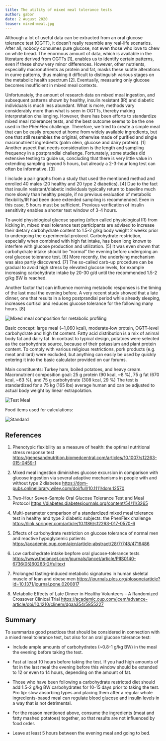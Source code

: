 ```yaml
---
title: The utility of mixed meal tolerance tests
author: gabor
date: 2 August 2020
teaser: mixed-meal.jpg
---
```


Although a lot of useful data can be extracted from an oral glucose tolerance test (OGTT), it doesn’t really resemble any real-life scenarios. After all, nobody consumes pure glucose, not even those who love to chew on white bread. The enormous amount of data, which is available in the literature derived from OGTTs [1], enables us to identify certain patterns, even if these show very minor differences. However, other nutrients, especially macronutrients as protein and fat, masks these subtle alterations in curve patterns, thus making it difficult to distinguish various stages on the metabolic health spectrum [2]. Eventually, measuring only glucose becomes insufficient in mixed meal contexts.

Unfortunately, the amount of research data on mixed meal ingestion, and subsequent patterns shown by healthy, insulin resistant (IR) and diabetic individuals is much less abundant. What is more, methods vary considerably more than what is seen in OGTTs, thereby making interpretation challenging. However, there has been efforts to standardize mixed meal (tolerance) tests, and the best outcome seems to be the one used in the PhenFlex challenge. Therefore, we tried to create a simple meal that can be easily prepared at home from widely available ingredients, but one that still resembles the original, otherwise made of purified and single macronutrient ingredients (palm olein, glucose and dairy protein). [1] Another aspect that needs consideration is the length and sampling frequency in a postprandial challenge. Fortunately, some studies did extensive testing to guide us, concluding that there is very little value in extending sampling beyond 5 hours, but already a 2-3-hour long test can often be informative. [3]

I include a pair graphs from a study that used the mentioned method and enrolled 40 males (20 healthy and 20 type 2 diabetics). [4]
Due to the fact that insulin resistant/diabetic individuals typically return to baseline much more slowly than healthy people, if no previous evaluation of metabolic flexibility/IR had been done extended sampling is recommended. Even in this case, 5 hours must be sufficient. Previous verification of insulin sensitivity enables a shorter test window of 3-4 hours.

To avoid physiological glucose sparing (often called physiological IR) from kicking in, mixed meal tolerance test participants are advised to increase their dietary carbohydrate content to 1.5-2 g/kg body weight 2 weeks prior to undergoing the experimental protocol. Carbohydrate restriction, especially when combined with high fat intake, has been long known to interfere with glucose production and utilization. [5] It was even shown that carbohydrate intake should be “normal” the evening before undergoing an oral glucose tolerance test. [6] More recently, the underlying mechanism was also partly discovered. [7] The so-called carb-up procedure can be gradual to avoid high stress by elevated glucose levels, for example increasing carbohydrate intake by 20-30 g/d until the recommended 1.5-2 g/kg BW is reached.

Another factor that can influence morning metabolic responses is the timing of the last meal the evening before. A very recent study showed that a late dinner, one that results in a long postprandial period while already sleeping, increases cortisol and reduces glucose tolerance for the following many hours. [8]

![Mixed meal composition for metabolic profiling](/mixed-meal-composition-for-meterbolic-profiling.jpg "Mixed meal composition for metabolic profiling")

Basic concept: large meal (~1,060 kcal), moderate-low protein, OGTT-level carbohydrate and high fat content. Fatty acid distribution is a mix of animal body fat and dairy fat. In contrast to typical design, potatoes were selected as the carbohydrate source, because of their potassium and plant protein content. To comply with various religious restrictions, pork products (e.g. meat and lard) were excluded, but anything can easily be used by quickly entering it into the basic calculator provided on our forums.

Main constituents: Turkey ham, boiled potatoes, and heavy cream.
Macronutrient composition goal: 25 g protein (90 kcal, ~8 %), 75 g fat (670 kcal, ~63 %), and 75 g carbohydrate (308 kcal, 29 %)
The test is standardized for a 75 kg (165 lbs) average human and can be adjusted to actual body weight by linear extrapolation.

![Test Meal](/table-0.png "Test Meal")


Food items used for calculations:

![Standard](/table-1.png "Standard")

## References

1. Phenotypic flexibility as a measure of health: the optimal nutritional stress response test
    https://genesandnutrition.biomedcentral.com/articles/10.1007/s12263-015-0459-1

2. Mixed meal ingestion diminishes glucose excursion in comparison with glucose ingestion via several adaptive mechanisms in people with and without type 2 diabetes
https://dom-pubs.onlinelibrary.wiley.com/doi/full/10.1111/dom.12570
    
3. Two-Hour Seven-Sample Oral Glucose Tolerance Test and Meal Protocol https://diabetes.diabetesjournals.org/content/54/11/3265
    
4. Multi-parameter comparison of a standardized mixed meal tolerance test in healthy and type 2 diabetic subjects: the PhenFlex challenge
https://link.springer.com/article/10.1186/s12263-017-0570-6 
    
5. Effects of carbohydrate restriction on glucose tolerance of normal men and reactive hypoglycemic patients
https://academic.oup.com/ajcn/article-abstract/28/7/748/4716486
    
6. Low carbohydrate intake bepfore oral glucose-tolerance tests
https://www.thelancet.com/journals/lancet/article/PIIS0140-6736(05)60263-2/fulltext
    
7. Prolonged fasting-induced metabolic signatures in human skeletal muscle of lean and obese men
https://journals.plos.org/plosone/article?id=10.1371/journal.pone.0200817
    
8. Metabolic Effects of Late Dinner in Healthy Volunteers – A Randomized Crossover Clinical Trial
https://academic.oup.com/jcem/advance-article/doi/10.1210/clinem/dgaa354/5855227

## Summary

To summarize good practices that should be considered in connection with a mixed meal tolerance test, but also for an oral glucose tolerance test:

- Include ample amounts of carbohydrates (~0.8-1 g/kg BW) in the meal the evening before taking the test.

- Fast at least 10 hours before taking the test. If you had high amounts of fat in the last meal the evening before this window should be extended to 12 or even to 14 hours, depending on the amount of fat.

- Those who have been following a carbohydrate restricted diet should add 1.5-2 g/kg BW carbohydrates for 10-15 days prior to taking the test. Pro tip: slow absorbing types and placing them after a regular whole ingredients-based meal can regulate blood glucose and insulin levels in a way that is not detrimental.

- For the reason mentioned above, consume the ingredients (meat and fatty mashed potatoes) together, so that results are not influenced by food order.

- Leave at least 5 hours between the evening meal and going to bed.
